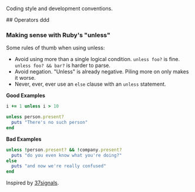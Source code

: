 Coding style and development conventions.

## Operators
ddd
### Making sense with Ruby's "unless" 

Some rules of thumb when using unless:

* Avoid using more than a single logical condition. `unless foo?` is fine. `unless foo? && bar?` is harder to parse.
* Avoid negation. "Unless" is already negative. Piling more on only makes it worse.
* Never, ever, ever use an `else` clause with an `unless` statement.

**Good Examples**

```ruby
i += 1 unless i > 10

unless person.present?
  puts "There's no such person" 
end
```

**Bad Examples**

```ruby
unless !person.present? && !company.present?
  puts "do you even know what you're doing?" 
else
  puts "and now we're really confused" 
end
```

Inspired by [37signals][1].


  [1]: http://37signals.com/svn/posts/2699-making-sense-with-rubys-unless
